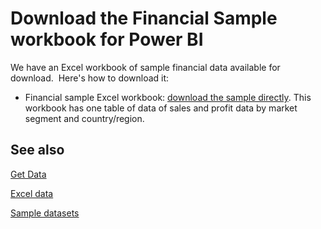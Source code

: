 ﻿<properties 
   pageTitle="Download the Financial Sample workbook for Power BI"
   description="Download the Financial Sample workbook for Power BI"
   services="powerbi" 
   documentationCenter="" 
   authors="pcw3187" 
   manager="mblythe" 
   editor=""
   tags=""/>
 
<tags
   ms.service="powerbi"
   ms.devlang="NA"
   ms.topic="article"
   ms.tgt_pltfrm="NA"
   ms.workload="powerbi"
   ms.date="10/14/2015"
   ms.author="v-pawrig"/>
# Download the Financial Sample workbook for Power BI

We have an Excel workbook of sample financial data available for download.  Here's how to download it:

-   Financial sample Excel workbook: [download the sample directly](http://go.microsoft.com/fwlink/?LinkID=521962).
	This workbook has one table of data of sales and profit data by market segment and country/region.

## See also

[Get Data](powerbi-service-get-data.md)

[Excel data](powerbi-service-excel-data.md)

[Sample datasets](powerbi-sample-datasets.md)


